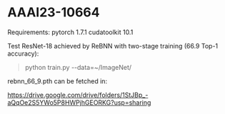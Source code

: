 # AAAI23-10664
Requirements: pytorch 1.7.1 cudatoolkit 10.1

Test ResNet-18 achieved by ReBNN with two-stage training (66.9 Top-1 accuracy):

> python train.py --data=~/ImageNet/

rebnn_66_9.pth can be fetched in:

https://drive.google.com/drive/folders/1StJBp_-aQqOe2S5YWo5P8HWPjhGEORKG?usp=sharing
